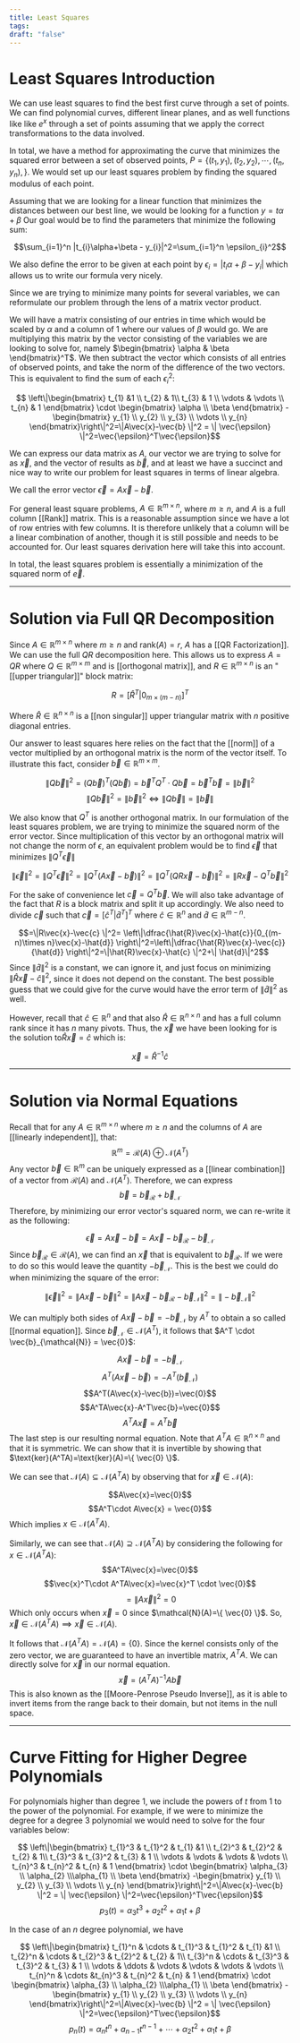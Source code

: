 ```yaml
---
title: Least Squares
tags: 
draft: "false"
---
```

# Least Squares Introduction

We can use least squares to find the best first curve through a set of points. We can find polynomial curves, different linear planes, and as well functions like like $e^x$ through a set of points assuming that we apply the correct transformations to the data involved. 

In total, we have a method for approximating the curve that minimizes the squared error between a set of observed points, $P=\{(t_{1},y_{1}),(t_{2},y_{2}),\cdots, (t_{n},y_{n}), \}$. We would set up our least squares problem by finding the squared modulus of each point. 

Assuming that we are looking for a linear function that minimizes the distances between our best line, we would be looking for a function $y=t \alpha + \beta$ Our goal would be to find the parameters that minimize the following sum: 

$$\sum_{i=1}^n |t_{i}\alpha+\beta - y_{i}|^2=\sum_{i=1}^n \epsilon_{i}^2$$

We also define the error to be given at each point by $\epsilon_{i}=|t_{i}\alpha+\beta - y_{i}|$ which allows us to write our formula very nicely. 

Since we are trying to minimize many points for several variables, we can reformulate our problem through the lens of a matrix vector product. 

We will have a matrix consisting of our entries in time which would be scaled by $\alpha$ and a column of $1$ where our values of $\beta$ would go. We are multiplying this matrix by the vector consisting of the variables we are looking to solve for, namely $\begin{bmatrix} \alpha & \beta \end{bmatrix}^T$. We then subtract the vector which consists of all entries of observed points, and take the norm of the difference of the two vectors. This is equivalent to find the sum of each $\epsilon_{i}^2$:

$$ \left\|\begin{bmatrix} t_{1} &1 \\ t_{2} & 1\\ t_{3} & 1 \\ \vdots & \vdots \\ t_{n} & 1 \end{bmatrix} \cdot \begin{bmatrix} \alpha \\ \beta \end{bmatrix}  -\begin{bmatrix} y_{1} \\ y_{2} \\ y_{3}  \\ \vdots \\ y_{n}  \end{bmatrix}\right\|^2=\|A\vec{x}-\vec{b} \|^2 = \| \vec{\epsilon} \|^2=\vec{\epsilon}^T\vec{\epsilon}$$

We can express our data matrix as $A$, our vector we are trying to solve for as $\vec{x}$, and the vector of results as $\vec{b}$, and at least we have a succinct and nice way to write our problem for least squares in terms of linear algebra.

We call the error vector $\vec{\epsilon}=A\vec{x}-\vec{b}$.

For general least square problems, $A \in \mathbb{R}^{m \times n}$, where $m \geq n$, and $A$ is a full column [[Rank]] matrix. This is a reasonable assumption since we have a lot of row entries with few columns. It is therefore unlikely that a column will be a linear combination of another, though it is still possible and needs to be accounted for. Our least squares derivation here will take this into account. 

In total, the least squares problem is essentially a minimization of the squared norm of $\vec{e}$. 

---

# Solution via Full QR Decomposition 

Since $A \in \mathbb{R}^{m \times n}$ where $m \geq n$ and $\text{rank}(A)=r$, $A$ has a [[QR Factorization]]. We can use the full $QR$ decomposition here. This allows us to express $A=QR$ where $Q \in \mathbb{R}^{m \times m}$ and is [[orthogonal matrix]], and $R \in \mathbb{R}^{m \times n}$ is an "[[upper triangular]]" block matrix:

$$R=[\hat{R}^T|0_{m \times (m-n)}]^T$$

Where $\hat{R} \in \mathbb{R}^{n \times n}$ is a [[non singular]] upper triangular matrix with $n$ positive diagonal entries. 

Our answer to least squares here relies on the fact that the [[norm]] of a vector multiplied by an orthogonal matrix is the norm of the vector itself. To illustrate this fact, consider $\vec{b} \in \mathbb{R}^{m \times m}$. 

$$\| Q \vec{b} \|^2=(Q\vec{b})^T(Q\vec{b}) =\vec{b}^TQ^T \cdot Q\vec{b}=\vec{b}^T\vec{b}=\| \vec{b} \|^2$$
$$\|Q\vec{b} \|^2 = \| \vec{b} \|^2 \Longleftrightarrow \|Q\vec{b} \| = \| \vec{b} \|$$

We also know that $Q^T$ is another orthogonal matrix. In our formulation of the least squares problem, we are trying to minimize the squared norm of the error vector. Since multiplication of this vector by an orthogonal matrix will not change the norm of $\epsilon$, an equivalent problem would be to find $\vec{\epsilon}$ that minimizes  $\|Q^T\vec{\epsilon}\|$

$$\| \vec{\epsilon} \|^2=\|Q^T \vec{\epsilon} \|^2=\|Q^T(A\vec{x}-\vec{b}) \|^2=\|Q^T(QR\vec{x}-\vec{b}) \|^2=\|R\vec{x}-Q^T\vec{b} \|^2$$

For the sake of convenience let $\vec{c} = Q^T\vec{b}$. We will also take advantage of the fact that $R$ is a block matrix and split it up accordingly. We also need to divide $\vec{c}$ such that $\vec{c}=[\hat{c}^T|\hat{d}^T]^T$ where $\hat{c} \in \mathbb{R}^{n}$ and $\hat{d} \in \mathbb{R}^{m-n}$. 

$$=\|R\vec{x}-\vec{c} \|^2= \left\|\dfrac{\hat{R}\vec{x}-\hat{c}}{0_{(m-n)\times n}\vec{x}-\hat{d}} \right\|^2=\left\|\dfrac{\hat{R}\vec{x}-\vec{c}}{\hat{d}} \right\|^2=\|\hat{R}\vec{x}-\hat{c} \|^2+\| \hat{d}\|^2$$
Since $\| \hat{d} \|^2$ is a constant, we can ignore it, and just focus on minimizing $\| \hat{R}\vec{x}-\hat{c} \|^2$, since it does not depend on the constant. The best possible guess that we could give for the curve would have the error term of $\|\hat{d}\|^2$ as well. 

However, recall that $\hat{c} \in \mathbb{R}^n$ and that also $\hat{R}\in \mathbb{R}^{n \times n}$ and has a full column rank since it has $n$ many pivots. Thus, the $\vec{x}$ we have been looking for is the solution to$\hat{R}\vec{x}=\hat{c}$ which is:

$$\vec{x}=\hat{R}^{-1}\hat{c}$$

---

# Solution via Normal Equations 

Recall that for any $A \in \mathbb{R}^{m \times n}$ where $m \geq n$ and the columns of $A$ are [[linearly independent]], that: $$\mathbb{R}^m = \mathcal{R}(A) \oplus \mathcal{N}(A^T)$$ Any vector $\vec{b} \in \mathbb{R}^m$ can be uniquely expressed as a [[linear combination]] of a vector from $\mathcal{R}(A)$ and $\mathcal{N}(A^T)$. Therefore, we can express $$\vec{b} = \vec{b}_{\mathcal{R}} + \vec{b}_{\mathcal{N}}$$
Therefore, by minimizing our error vector's squared norm, we can re-write it as the following: 

$$\vec{\epsilon}=A\vec{x}-\vec{b} = A\vec{x}-\vec{b}_{\mathcal{R}}-\vec{b}_{\mathcal{N}}$$
Since $\vec{b}_{\mathcal{R}} \in \mathcal{R}(A)$, we can find an $\vec{x}$ that is equivalent to $\vec{b}_{\mathcal{R}}$. If we were to do so this would leave the quantity $-\vec{b}_{\mathcal{N}}$. This is the best we could do when minimizing the square of the error:

$$\| \vec{\epsilon} \| ^2= \| A\vec{x}-\vec{b} \|^2 = \| A\vec{x}-\vec{b}_{\mathcal{R}}-\vec{b}_{\mathcal{N}}\|^2=\| -\vec{b}_{\mathcal{N}}  \|^2$$

We can multiply both sides of $A\vec{x}-\vec{b}=-\vec{b}_{\mathcal{N}}$ by $A^T$ to obtain a so called [[normal equation]]. Since $\vec{b}_{\mathcal{N}} \in \mathcal{N}(A^T)$, it follows that $A^T \cdot \vec{b}_{\mathcal{N}} = \vec{0}$:

$$A\vec{x}-\vec{b}=-\vec{b}_{\mathcal{N}}$$
$$A^T(A\vec{x}-\vec{b})=-A^T(\vec{b}_{\mathcal{N}})$$
$$A^T(A\vec{x}-\vec{b})=\vec{0}$$
$$A^TA\vec{x}-A^T\vec{b}=\vec{0}$$
$$A^TA\vec{x}=A^T\vec{b}$$
The last step is our resulting normal equation. Note that $A^TA \in \mathbb{R}^{n \times n}$ and that it is symmetric. We can show that it is invertible by showing that $\text{ker}(A^TA)=\text{ker}(A)=\{ \vec{0} \}$. 

We can see that $\mathcal{N}(A) \subseteq \mathcal{N}(A^TA)$ by observing that for $\vec{x} \in \mathcal{N}(A)$:

$$A\vec{x}=\vec{0}$$
$$A^T\cdot A\vec{x} = \vec{0}$$
Which implies $x\in \mathcal{N}(A^TA)$. 

Similarly, we can see that $\mathcal{N}(A) \supseteq \mathcal{N}(A^TA)$ by considering the following for $x \in \mathcal{N}(A^TA)$:
$$A^TA\vec{x}=\vec{0}$$
$$\vec{x}^T\cdot A^TA\vec{x}=\vec{x}^T \cdot \vec{0}$$
$$ = \|A\vec{x} \|^2 = 0$$
Which only occurs when $\vec{x}=0$ since $\mathcal{N}(A)=\{ \vec{0} \}$. So, $\vec{x} \in \mathcal{N}(A^TA) \implies \vec{x} \in \mathcal{N}(A)$.

It follows that $\mathcal{N}(A^TA)=\mathcal{N}(A)=\{ 0 \}$. Since the kernel consists only of the zero vector, we are guaranteed to have an invertible matrix, $A^TA$. We can directly solve for $\vec{x}$ in our normal equation.
$$\vec{x}=(A^TA)^{-1}A\vec{b}$$
This is also known as the [[Moore-Penrose Pseudo Inverse]], as it is able to invert items from the range back to their domain, but not items in the null space. 

---
# Curve Fitting for Higher Degree Polynomials 

For polynomials higher than degree $1$, we include the powers of $t$ from 1 to the power of the polynomial. For example, if we were to minimize the degree for a degree 3 polynomial we would need to solve for the four variables below: 

$$ \left\|\begin{bmatrix} t_{1}^3 & t_{1}^2 & t_{1} &1 \\ t_{2}^3 & t_{2}^2 & t_{2} & 1\\ t_{3}^3 & t_{3}^2 & t_{3} & 1 \\ \vdots & \vdots & \vdots & \vdots \\ t_{n}^3 & t_{n}^2 & t_{n} & 1 \end{bmatrix} \cdot \begin{bmatrix} \alpha_{3} \\ \alpha_{2} \\\alpha_{1} \\ \beta \end{bmatrix}  -\begin{bmatrix} y_{1} \\ y_{2} \\ y_{3}  \\ \vdots \\ y_{n}  \end{bmatrix}\right\|^2=\|A\vec{x}-\vec{b} \|^2 = \| \vec{\epsilon} \|^2=\vec{\epsilon}^T\vec{\epsilon}$$
$$p_{3}(t)=\alpha_{3}t^3+a_{2}t^{2}+\alpha_{1}t+\beta$$

In the case of an $n$ degree polynomial, we have

$$ \left\|\begin{bmatrix} t_{1}^n & \cdots & t_{1}^3 & t_{1}^2 & t_{1} &1 \\ t_{2}^n & \cdots & t_{2}^3 &  t_{2}^2 & t_{2} & 1\\ t_{3}^n & \cdots & t_{3}^3 & t_{3}^2 & t_{3} & 1 \\ \vdots & \ddots & \vdots & \vdots & \vdots & \vdots \\ t_{n}^n & \cdots &t_{n}^3 & t_{n}^2 & t_{n} & 1 \end{bmatrix} \cdot \begin{bmatrix} \alpha_{3} \\ \alpha_{2} \\\alpha_{1} \\ \beta \end{bmatrix}  -\begin{bmatrix} y_{1} \\ y_{2} \\ y_{3}  \\ \vdots \\ y_{n}  \end{bmatrix}\right\|^2=\|A\vec{x}-\vec{b} \|^2 = \| \vec{\epsilon} \|^2=\vec{\epsilon}^T\vec{\epsilon}$$
$$p_{n}(t)=\alpha_{n}t^n+a_{n-1}t^{n-1}+\cdots+\alpha_{2}t^2+\alpha_{1}t+\beta$$